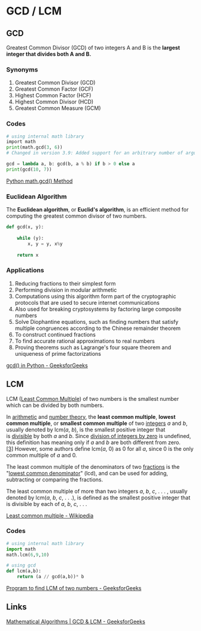 # GCD / LCM

## GCD

Greatest Common Divisor (GCD) of two integers A and B is the **largest integer that divides both A and B.**
### Synonyms

1. Greatest Common Divisor (GCD)
2. Greatest Common Factor (GCF)
3. Highest Common Factor (HCF)
4. Highest Common Divisor (HCD)
5. Greatest Common Measure (GCM)

### Codes

```python
# using internal math library
import math
print(math.gcd(3, 6))
# Changed in version 3.9: Added support for an arbitrary number of arguments. Formerly, only two arguments were supported.

gcd = lambda a, b: gcd(b, a % b) if b > 0 else a
print(gcd(10, 7))
```

[Python math.gcd() Method](https://www.w3schools.com/python/ref_math_gcd.asp)

### Euclidean Algorithm

The **Euclidean algorithm**, or **Euclid's algorithm**, is an efficient method for computing the greatest common divisor of two numbers.

```python
def gcd(x, y):
	
	while (y):
		x, y = y, x%y
		
	return x
```

### Applications

1. Reducing fractions to their simplest form
2. Performing division in modular arithmetic
3. Computations using this algorithm form part of the cryptographic protocols that are used to secure internet communications
4. Also used for breaking cryptosystems by factoring large composite numbers
5. Solve Diophantine equations, such as finding numbers that satisfy multiple congruences according to the Chinese remainder theorem
6. To construct continued fractions
7. To find accurate rational approximations to real numbers
8. Proving theorems such as Lagrange's four square theorem and uniqueness of prime factorizations

[gcd() in Python - GeeksforGeeks](https://www.geeksforgeeks.org/gcd-in-python/)

## LCM

LCM ([Least Common Multiple](https://www.geeksforgeeks.org/least-common-multiple/)) of two numbers is the smallest number which can be divided by both numbers.

In [arithmetic](https://en.wikipedia.org/wiki/Arithmetic "Arithmetic") and [number theory](https://en.wikipedia.org/wiki/Number_theory "Number theory"), the **least common multiple**, **lowest common multiple**, or **smallest common multiple** of two [integers](https://en.wikipedia.org/wiki/Integer "Integer") _a_ and _b_, usually denoted by lcm(_a_, _b_), is the smallest positive integer that is [divisible](https://en.wikipedia.org/wiki/Divisible) by both _a_ and _b_. Since [division of integers by zero](https://en.wikipedia.org/wiki/Division_by_zero "Division by zero") is undefined, this definition has meaning only if _a_ and _b_ are both different from zero.[[3]](https://en.wikipedia.org/wiki/Least_common_multiple#cite_note-auto-3) However, some authors define lcm(_a_, 0) as 0 for all _a_, since 0 is the only common multiple of _a_ and 0.

The least common multiple of the denominators of two [fractions](https://en.wikipedia.org/wiki/Fraction_(mathematics) "Fraction (mathematics)") is the "[lowest common denominator](https://en.wikipedia.org/wiki/Lowest_common_denominator "Lowest common denominator")" (lcd), and can be used for adding, subtracting or comparing the fractions.

The least common multiple of more than two integers _a_, _b_, _c_, . . . , usually denoted by lcm(_a_, _b_, _c_, . . .), is defined as the smallest positive integer that is divisible by each of _a_, _b_, _c_, . . .

[Least common multiple - Wikipedia](https://en.wikipedia.org/wiki/Least_common_multiple)

### Codes

```python
# using internal math library
import math
math.lcm(6,9,10)

# using gcd
def lcm(a,b):
	return (a // gcd(a,b))* b
```

[Program to find LCM of two numbers - GeeksforGeeks](https://www.geeksforgeeks.org/program-to-find-lcm-of-two-numbers/)

## Links

[Mathematical Algorithms | GCD & LCM - GeeksforGeeks](https://www.geeksforgeeks.org/mathematical-algorithms/mathematical-algorithms-gcd-lcm/)
